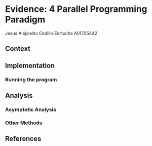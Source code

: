 # Evidence: 4 Parallel Programming Paradigm
Jesús Alejandro Cedillo Zertuche A01705442

## Context


## Implementation

### Running the program


## Analysis
### Asymptotic Analysis

### Other Methods

## References
